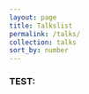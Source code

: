 ```yaml
---
layout: page
title: Talkslist
permalink: /talks/
collection: talks
sort_by: number
---
```


### TEST:



